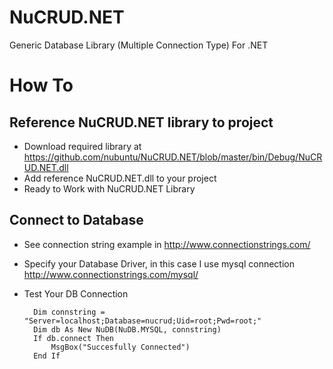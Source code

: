 NuCRUD.NET
==========

Generic Database Library (Multiple Connection Type) For .NET

# How To #

## Reference NuCRUD.NET library to project ##
- Download required library at https://github.com/nubuntu/NuCRUD.NET/blob/master/bin/Debug/NuCRUD.NET.dll
- Add reference NuCRUD.NET.dll to your project
- Ready to Work with NuCRUD.NET Library

## Connect to Database ##
- See connection string example in http://www.connectionstrings.com/
- Specify your Database Driver, in this case I use mysql connection http://www.connectionstrings.com/mysql/
- Test Your DB Connection

        Dim connstring = "Server=localhost;Database=nucrud;Uid=root;Pwd=root;"
        Dim db As New NuDB(NuDB.MYSQL, connstring)
        If db.connect Then
            MsgBox("Succesfully Connected")
        End If

